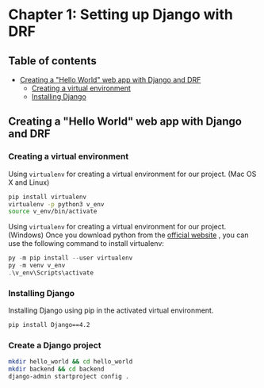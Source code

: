 # Chapter 1: Setting up Django with DRF

## Table of contents
* [Creating a "Hello World" web app with Django and DRF](#creating-a-hello-world-web-app-with-django-and-drf)
  * [Creating a virtual environment](#creating-a-virtual-environment)
  * [Installing Django](#installing-django)


## Creating a "Hello World" web app with Django and DRF

### Creating a virtual environment
Using `virtualenv` for creating a virtual environment for our project. (Mac OS X and Linux)

```bash
pip install virtualenv
virtualenv -p python3 v_env
source v_env/bin/activate
```

Using `virtualenv` for creating a virtual environment for our project. (Windows)
Once you download python from the [official website](https://www.python.org/downloads/windows/) , you can use the following command to install virtualenv:

```powershell
py -m pip install --user virtualenv
py -m venv v_env
.\v_env\Scripts\activate
```

### Installing Django 
Installing Django using pip in the activated virtual environment.
```bash
pip install Django==4.2
```

### Create a Django project
```bash
mkdir hello_world && cd hello_world
mkdir backend && cd backend
django-admin startproject config .
```
